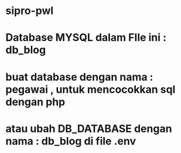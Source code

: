 ﻿# sipro-pwl

# Database MYSQL dalam FIle ini : db_blog
# buat database dengan nama : pegawai , untuk mencocokkan sql dengan php
# atau ubah DB_DATABASE dengan nama : db_blog di file .env
